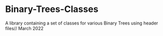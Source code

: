 # Binary-Trees-Classes
A library containing a set of classes for various Binary Trees using header files// March 2022 

